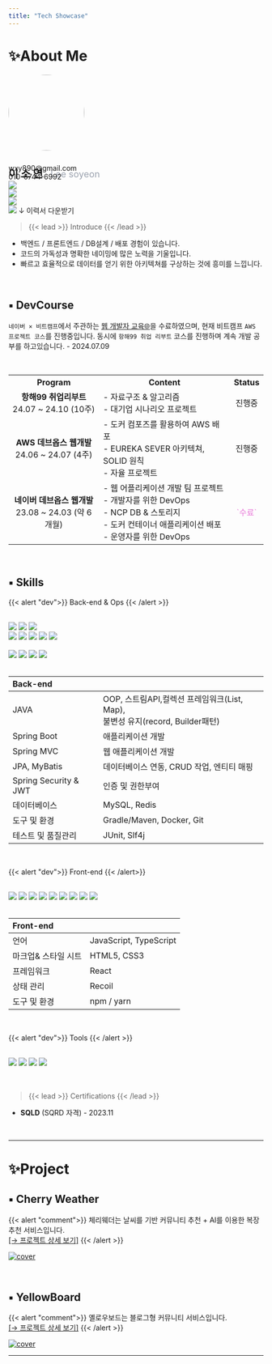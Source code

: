 ```yaml
---
title: "Tech Showcase"
---
```


# ✨About Me

<div class="flex flex-row">
    <div style="margin-right: 40px">
    <img src="author.jpg" style="border-radius: 100%; width: 150px;">
    </div>
    <div class="items-center">
        <div class="flex flex-row">
            <span><h2>이 소 연 <span style="font-weight: 400; color: #9ca3af; font-size: large; margin-left: 10px">Lee soyeon</span></h2></span>
        </div>
        <div style="margin-top: -10%">
                wxy890@gmail.com<br/>
                010-6744-6992
        </div>
        <div class="flex flex-row" style="gap: 10px">
            <div><img src = "/icon/gmail.png" class="tech-icon"></div>
            <div><img src = "/icon/github.png" class="tech-icon"></div>
            <div><img src = "/icon/docker.png" class="tech-icon"></div>
            <div class="tooltip">
                    <img src="/icon/pdf.png" class="tech-icon">
                    <span class="tooltiptext">↓ 이력서 다운받기 </span>
            </div>
        </div>
    </div>
</div>


> {{< lead >}} Introduce {{< /lead >}}

* 백엔드 / 프론트엔드 / DB설계 / 배포 경험이 있습니다.
* 코드의 가독성과 명확한 네이밍에 많은 노력을 기울입니다.
* 빠르고 효율적으로 데이터를 얻기 위한 아키텍쳐를 구상하는 것에 흥미를 느낍니다.

<br>

## ▪️ DevCourse

`네이버 × 비트캠프`에서 주관하는 [웹 개발자 교육🌐](/devl)을 수료하였으며, 현재 비트캠프 `AWS 프로젝트 코스`를 진행중입니다. 동시에 `항해99 취업 리부트` 코스를 진행하며 계속 개발 공부를
하고있습니다. - 2024.07.09

<br>

<table>
  <tr>
    <th style="text-align: center; vertical-align: middle;">Program</th>
    <th style="text-align: center;">Content</th>
    <th style="text-align: center; vertical-align: middle;">Status</th>
  </tr>
  <tr>
    <td style="text-align: center; vertical-align: middle;">
      <b>항해99 취업리부트</b><br/>24.07 ~ 24.10 (10주)
    </td>
    <td style="text-align: left;">
     - 자료구조 & 알고리즘<br/>
     - 대기업 시나리오 프로젝트 <br/>
    </td>
    <td style="text-align: center; vertical-align: middle;">진행중</td>
  </tr>
  <tr>
    <td style="text-align: center; vertical-align: middle;">
      <b>AWS 데브옵스 웹개발</b><br/>24.06 ~ 24.07 (4주)
    </td>
    <td style="text-align: left;">
     - 도커 컴포즈를 활용하여 AWS 배포<br/>
     - EUREKA SEVER 아키텍쳐, SOLID 원칙 <br/>
     - 자율 프로젝트<br/>
    </td>
    <td style="text-align: center; vertical-align: middle;">진행중</td>
  </tr>
  <tr>
    <td style="text-align: center; vertical-align: middle;">
      <b>네이버 데브옵스 웹개발</b><br/>23.08 ~ 24.03 (약 6개월)
    </td>
    <td style="text-align: left;">
     - 웹 어플리케이션 개발 팀 프로젝트<br/>
     - 개발자를 위한 DevOps<br/>
     - NCP DB & 스토리지<br/>
     - 도커 컨테이너 애플리케이션 배포<br/>
     - 운영자를 위한 DevOps
    </td>
    <td style="text-align: center; vertical-align: middle;"><span style="color:#E879D8">`수료`</span> </td>
  </tr>
</table>


<br>

## ▪ Skills

{{< alert "dev">}}
Back-end & Ops
{{< /alert >}}

<br>

<div class="badge-container">
<img src ="https://img.shields.io/badge/springboot-6DB33F.svg?&style=for-the-badge&logo=springboot&logoColor=white"/>
<img src ="https://img.shields.io/badge/springsecurity-6DB33F.svg?&style=for-the-badge&logo=springsecurity&logoColor=white"/>
<img src="https://img.shields.io/badge/mysql-4479A1?style=for-the-badge&logo=mysql&logoColor=white" ><br>
<img src="https://img.shields.io/badge/gradle-02303A?style=for-the-badge&logo=gradle&logoColor=white">
<img src="https://img.shields.io/badge/hibernate-59666C?style=for-the-badge&logo=hibernate&logoColor=white" >
<img src="https://img.shields.io/badge/redis-FF4438?style=for-the-badge&logo=redis&logoColor=white">
<img src="https://img.shields.io/badge/jwt-black?style=for-the-badge&logo=jwt&logoColor=white">
<img src="https://img.shields.io/badge/swagger-85EA2D?style=for-the-badge&logo=swagger&logoColor=white">
</div>
<br>
<div class="badge-container">
<img src="https://img.shields.io/badge/github-181717?style=for-the-badge&logo=github&logoColor=white">
<img src="https://img.shields.io/badge/jenkins-D24939?style=for-the-badge&logo=jenkins&logoColor=white">
<img src="https://img.shields.io/badge/docker-blue?style=for-the-badge&logo=docker&logoColor=white">
<img src="https://img.shields.io/badge/linux-FCC624?style=for-the-badge&logo=linux&logoColor=black">
</div>
<br>

| Back-end              |                                                                |
|:----------------------|:---------------------------------------------------------------|
| JAVA                  | OOP, 스트림API,컬렉션 프레임워크(List, Map),<br>불변성 유지(record, Builder패턴) |
| Spring Boot           | 애플리케이션 개발                                                      |
| Spring MVC            | 웹 애플리케이션 개발                                                    |
| JPA, MyBatis          | 데이터베이스 연동, CRUD 작업, 엔티티 매핑                                     |
| Spring Security & JWT | 인증 및 권한부여                                                      |
| 데이터베이스                | MySQL, Redis                                                   |
| 도구 및 환경               | Gradle/Maven, Docker, Git                                      |
| 테스트 및 품질관리            | JUnit, Slf4j                                                   |

<br>

{{< alert "dev">}}
Front-end
{{< /alert>}}

<br>

<div class="badge-container">
<img src="https://img.shields.io/badge/react-61DAFB?style=for-the-badge&logo=react&logoColor=white">
<img src="https://img.shields.io/badge/javascript-F7DF1E?style=for-the-badge&logo=javascript&logoColor=white">
<img src="https://img.shields.io/badge/typescript-3178C6?style=for-the-badge&logo=typescript&logoColor=white">
<img src="https://img.shields.io/badge/axios-5A29E4?style=for-the-badge&logo=axios&logoColor=white">
<img src="https://img.shields.io/badge/recoil-3578E5?style=for-the-badge&logo=recoil&logoColor=white">
<img src="https://img.shields.io/badge/html5-E34F26?style=for-the-badge&logo=html5&logoColor=white">
<img src="https://img.shields.io/badge/css3-1572B6?style=for-the-badge&logo=css3&logoColor=white">
<img src="https://img.shields.io/badge/nextUI-black?style=for-the-badge&logo=nextUI&logoColor=white">
<img src="https://img.shields.io/badge/tailwindcss-06B6D4?style=for-the-badge&logo=tailwindcss&logoColor=white">
</div>
<br>

| Front-end   |                        |
|:------------|:-----------------------|
| 언어          | JavaScript, TypeScript |
| 마크업& 스타일 시트 | HTML5, CSS3            |
| 프레임워크       | React                  |
| 상태 관리       | Recoil                 |
| 도구 및 환경     | npm / yarn             |

<br>

{{< alert "dev">}}
Tools
{{< /alert >}}

<br>

<div class="badge-container">
<img src="https://img.shields.io/badge/slack-4A154B?style=for-the-badge&logo=slack&logoColor=white">
<img src="https://img.shields.io/badge/figma-F24E1E?style=for-the-badge&logo=figma&logoColor=white">
<img src="https://img.shields.io/badge/trello-0052CC?style=for-the-badge&logo=trello&logoColor=white">
<img src="https://img.shields.io/badge/intellijidea-black?style=for-the-badge&logo=intellijidea&logoColor=white">
</div>
<br><br>


> {{< lead >}} Certifications {{< /lead >}}

* **SQLD** (SQRD 자격) - 2023.11

[//]: # (* **정보처리기사** &#40;필기&#41; - 2024.07)

<br>


---

# ✨Project

## ▪ Cherry Weather

{{< alert "comment">}}
체리웨더는 날씨를 기반 커뮤니티 추천 + AI를 이용한 복장 추천 서비스입니다.<br>
[️[→ 프로젝트 상세 보기]](/about/cw)
{{< /alert >}}

[![cover](cw/cover.jpg)](/about/cw)


<br/>

## ▪ YellowBoard

{{< alert "comment">}}
옐로우보드는 블로그형 커뮤니티 서비스입니다.<br>
[️[→ 프로젝트 상세 보기]](/about/yb)
{{< /alert >}}

[![cover](yb/cover.jpg)](/about/yb)

---


